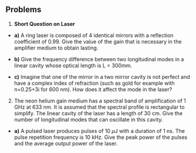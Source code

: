 ## Problems

1. **Short Question on Laser**

- **a)** A ring laser is composed of 4 identical mirrors with a reflection coefficient of 0.99. Give the value of the gain that is necessary in the amplifier medium to obtain lasting.

- **b)** Give the frequency difference between two longitudinal modes in a linear cavity whose optical length is L = 300mm.
 

- **c)** Imagine that one of the mirror in a two mirror cavity is not perfect and have a complex index of refraction (such as gold for example with n=0.25+3i for 600 nm). How does it affect the mode in the laser?

2. The neon helium gain medium has a spectral band of amplification of 1 GHz at 633 nm. It is assumed that the spectral profile is rectangular to simplify. The linear cavity of the laser has a length of 30 cm. Give the number of longitudinal modes that can oscillate in this cavity.
 

- **a)** A pulsed laser produces pulses of 10 $\mu$J with a duration of 1 ns. The pulse repetition frequency is 10 kHz. Give the peak power of the pulses and the average output power of the laser.
 

